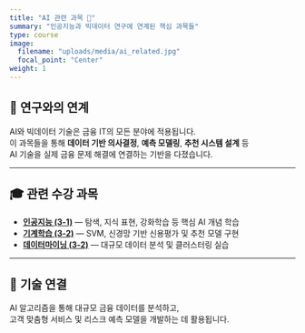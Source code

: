 ```yaml
---
title: "AI 관련 과목 🤖"
summary: "인공지능과 빅데이터 연구에 연계된 핵심 과목들"
type: course
image:
  filename: "uploads/media/ai_related.jpg"
  focal_point: "Center"
weight: 1
---
```


## 🧠 연구와의 연계  
AI와 빅데이터 기술은 금융 IT의 모든 분야에 적용됩니다.  
이 과목들을 통해 **데이터 기반 의사결정**, **예측 모델링**, **추천 시스템 설계** 등  
AI 기술을 실제 금융 문제 해결에 연결하는 기반을 다졌습니다.  

---

## 🎓 관련 수강 과목  
- [**인공지능 (3-1)**](/courses/completed/ai/) — 탐색, 지식 표현, 강화학습 등 핵심 AI 개념 학습  
- [**기계학습 (3-2)**](/courses/current/ml/) — SVM, 신경망 기반 신용평가 및 추천 모델 구현  
- [**데이터마이닝 (3-2)**](/courses/current/dmg/) — 대규모 데이터 분석 및 클러스터링 실습  

---

## 🧩 기술 연결  
AI 알고리즘을 통해 대규모 금융 데이터를 분석하고,  
고객 맞춤형 서비스 및 리스크 예측 모델을 개발하는 데 활용됩니다.

